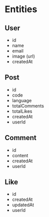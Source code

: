 # Entities

## User

- id
- name
- email
- image (url)
- createdAt

## Post

- id
- code
- language
- totalComments
- totalLikes
- createdAt
- userId

## Comment

- id
- content
- createdAt
- userId

## Like

- id
- createdAt
- updatedAt
- userId
